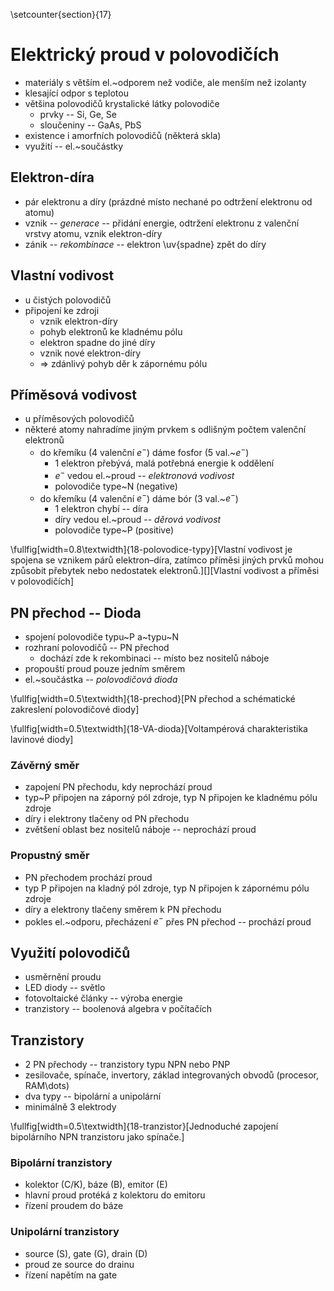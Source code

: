 \setcounter{section}{17}
# Elektrický proud v polovodičích
- materiály s větším el.~odporem než vodiče, ale menším než izolanty
- klesající odpor s teplotou
- většina polovodičů krystalické látky polovodiče
	- prvky -- Si, Ge, Se
	- sloučeniny -- GaAs, PbS
- existence i amorfních polovodičů (některá skla)
- využití -- el.~součástky

## Elektron-díra
- pár elektronu a díry (prázdné místo nechané po odtržení elektronu od atomu)
- vznik -- *generace* -- přidání energie, odtržení elektronu z valenční vrstvy atomu, vznik elektron-díry
- zánik -- *rekombinace* -- elektron \uv{spadne} zpět do díry

## Vlastní vodivost
- u čistých polovodičů
- připojení ke zdroji
	- vznik elektron-díry
	- pohyb elektronů ke kladnému pólu
	- elektron spadne do jiné díry
	- vznik nové elektron-díry
	- $\Rightarrow$ zdánlivý pohyb děr k zápornému pólu
	
## Příměsová vodivost
- u příměsových polovodičů
- některé atomy nahradíme jiným prvkem s odlišným počtem valenční elektronů
	- do křemíku (4 valenční $e^-$) dáme fosfor (5 val.~$e^-$)
		- 1 elektron přebývá, malá potřebná energie k oddělení
		- $e^-$ vedou el.~proud -- *elektronová vodivost*
		- polovodiče type~N (negative)
	- do křemíku (4 valenční $e^-$) dáme bór (3 val.~$e^-$)
		- 1 elektron chybí -- díra
		- díry vedou el.~proud -- *děrová vodivost*
		- polovodiče type~P (positive)

\fullfig[width=0.8\textwidth]{18-polovodice-typy}[Vlastní vodivost je spojena
se vznikem párů elektron–díra, zatímco příměsi jiných prvků mohou způsobit
přebytek nebo nedostatek elektronů.][][Vlastní vodivost a příměsi v polovodičích]

## PN přechod -- Dioda
- spojení polovodiče typu~P a~typu~N
- rozhraní polovodičů -- PN přechod
	- dochází zde k rekombinaci -- místo bez nositelů náboje
- propouští proud pouze jedním směrem
- el.~součástka -- *polovodičová dioda*

\fullfig[width=0.5\textwidth]{18-prechod}[PN přechod a schématické zakreslení polovodičové diody]

\fullfig[width=0.5\textwidth]{18-VA-dioda}[Voltampérová charakteristika lavinové diody]

### Závěrný směr
- zapojení PN přechodu, kdy neprochází proud
- typ~P připojen na záporný pól zdroje, typ N připojen ke kladnému pólu zdroje
- díry i elektrony tlačeny od PN přechodu
- zvětšení oblast bez nositelů náboje -- neprochází proud

### Propustný směr
- PN přechodem prochází proud
- typ P připojen na kladný pól zdroje, typ N připojen k zápornému pólu zdroje
- díry a elektrony tlačeny směrem k PN přechodu
- pokles el.~odporu, přecházení $e^-$ přes PN přechod -- prochází proud

## Využití polovodičů
- usměrnění proudu
- LED diody -- světlo
- fotovoltaické články -- výroba energie
- tranzistory -- boolenová algebra v počítačích

## Tranzistory
- 2 PN přechody -- tranzistory typu NPN nebo PNP
- zesilovače, spínače, invertory, základ integrovaných obvodů (procesor, RAM\dots)
- dva typy -- bipolární a unipolární
- minimálně 3 elektrody

\fullfig[width=0.5\textwidth]{18-tranzistor}[Jednoduché zapojení bipolárního NPN tranzistoru jako spínače.]

### Bipolární tranzistory
- kolektor (C/K), báze (B), emitor (E)
- hlavní proud protéká z kolektoru do emitoru
- řízení proudem do báze

### Unipolární tranzistory
- source (S), gate (G), drain (D)
- proud ze source do drainu
- řízení napětím na gate
